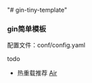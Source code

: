"# gin-tiny-template" 

### gin简单模板

配置文件：conf/config.yaml


todo 

* 热重载推荐 [Air](https://github.com/cosmtrek/air) 